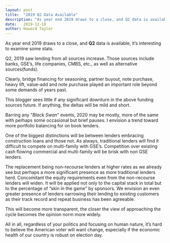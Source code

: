```yaml
---
layout: post
title:  "2019 Q2 Data Available"
description: "As year end 2019 draws to a close, and Q2 data is available, it’s interesting to examine some stats."
date:   2019-12-18
author: Howard Taylor
---
```



As year end 2019 draws to a close, and **Q2** data is available, it’s interesting to examine some stats.

Q2, 2019 saw lending from all sources increase. Those sources include banks, GSE’s, life companies, CMBS, etc., as well as alternative sources(funds).<!--more-->

Clearly, bridge financing for seasoning, partner buyout, note purchase, heavy lift, value-add and note purchase played an important role beyond some demands of years past.

This blogger sees little if any significant downturn in the above funding sources future. If anything, the deltas will be mild and short.

Barring any “*Black Swan*” events, 2020 may be mostly, more of the same with perhaps some occasional but brief pauses. I envision a trend toward more portfolio balancing for on book lenders.

One of the biggest distinctions will be between lenders embracing construction loans and those not. As always, traditional lenders will find it difficult to compete on multi-family with GSE’s. Competition over existing cash flowing commercial and multi-family will be brisk with non GSE lenders.

The replacement being non-recourse lenders at higher rates as we already see but perhaps a more significant presence as more traditional lenders herd. Concomitant the equity requirements even from the non-recourse lenders will widen. It will be applied not only to the capital stack in total but to the percentage of “skin in the game” by sponsors. We envision an even greater presence of lenders narrowing their lending to existing customers as their track record and repeat business has been agreeable.

This will become more transparent, the closer the view of approaching the cycle becomes the opinion norm more widely.

All in all, regardless of your politics and focusing on human nature, it’s hard to believe the American voter will want change, especially if the economic health of our country is robust on election day.
